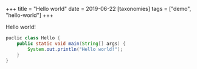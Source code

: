 +++
title = "Hello world"
date = 2019-06-22
[taxonomies]
tags = ["demo", "hello-world"]
+++

Hello world!

```java
puclic class Hello {
    public static void main(String[] args) {
        System.out.println("Hello world!");
    }
}
```